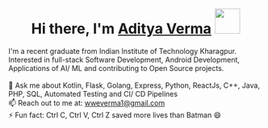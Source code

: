 <h1 align="center">
  Hi there, I'm <a href="https://wweverma1.github.io/" target="_blank">Aditya Verma</a>
  <img src="https://media.tenor.com/SNL9_xhZl9oAAAAi/waving-hand-joypixels.gif" height="50" />
</h1>

I'm a recent graduate from Indian Institute of Technology Kharagpur.
<br />
Interested in full-stack Software Development, Android Development, Applications of AI/ ML and contributing to Open Source projects.
<br />
<br />
💬 Ask me about Kotlin, Flask, Golang, Express, Python, ReactJs, C++, Java, PHP, SQL, Automated Testing and CI/ CD Pipelines
<br />
📫 Reach out to me at: wweverma1@gmail.com
<br />
⚡ Fun fact: Ctrl C, Ctrl V, Ctrl Z saved more lives than Batman :smile:
<br />
